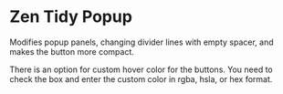 
# Zen Tidy Popup
Modifies popup panels, changing divider lines with empty spacer, and makes the button more compact.

There is an option for custom hover color for the buttons. You need to check the box and enter the custom color in rgba, hsla, or hex format.

